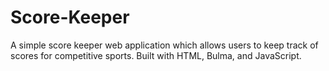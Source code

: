 # Score-Keeper
A simple score keeper web application which allows users to keep track of scores for competitive sports. Built with HTML, Bulma, and JavaScript.
